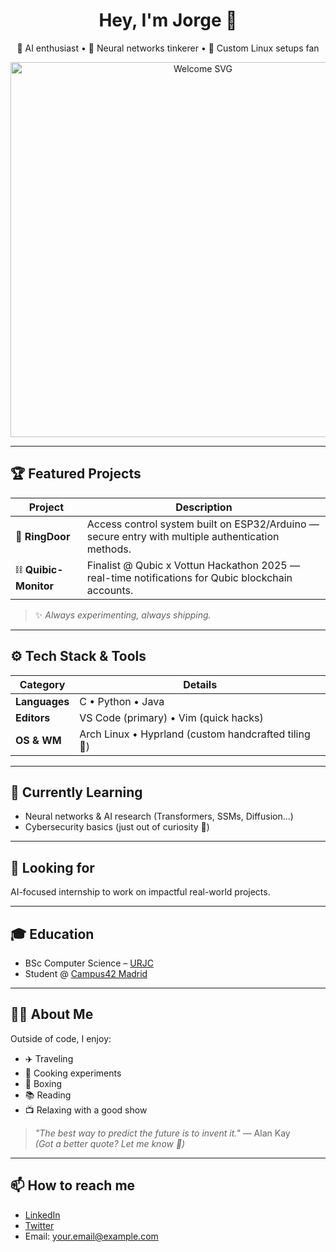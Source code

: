 <h1 align="center">Hey, I'm Jorge 👋</h1>
<p align="center">
  🚀 AI enthusiast • 🧠 Neural networks tinkerer • 🐧 Custom Linux setups fan
</p>

<p align="center">
    <img src="https://raw.githubusercontent.com/username/yourrepo/main/assets/animated-gradient.svg" alt="Welcome SVG" width="600" />
</p>

---

## 🏆 Featured Projects

| Project        | Description                                                                                      |
| -------------- | -----------------------------------------------------------------------------------------------|
| 🔐 **RingDoor**       | Access control system built on ESP32/Arduino — secure entry with multiple authentication methods. |
| ⛓️ **Quibic-Monitor** | Finalist @ Qubic x Vottun Hackathon 2025 — real-time notifications for Qubic blockchain accounts. |

> ✨ *Always experimenting, always shipping.*

---

## ⚙️ Tech Stack & Tools

| Category     | Details                               |
| ------------ | ----------------------------------- |
| **Languages**| C • Python • Java                    |
| **Editors**  | VS Code (primary) • Vim (quick hacks) |
| **OS & WM**  | Arch Linux • Hyprland (custom handcrafted tiling 🧩) |

---

## 🚀 Currently Learning

- Neural networks & AI research (Transformers, SSMs, Diffusion...)
- Cybersecurity basics (just out of curiosity 🧪)

---

## 💼 Looking for

AI-focused internship to work on impactful real-world projects.

---

## 🎓 Education

- BSc Computer Science – [URJC](https://www.urjc.es)
- Student @ [Campus42 Madrid](https://campus42.com/madrid)

---

## 🧑‍🎨 About Me

Outside of code, I enjoy:

- ✈️ Traveling  
- 🍳 Cooking experiments  
- 🥊 Boxing  
- 📚 Reading  
- 📺 Relaxing with a good show  

> *"The best way to predict the future is to invent it."* — Alan Kay  
> *(Got a better quote? Let me know 👀)*

---

## 📫 How to reach me

- [LinkedIn](https://www.linkedin.com/in/yourprofile)  
- [Twitter](https://twitter.com/yourhandle)  
- Email: your.email@example.com
